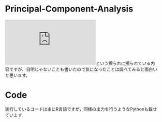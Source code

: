 # Principal-Component-Analysis
![PCA with Rの入門](https://github.com/ShoShohh/Principal-Component-Analysis/blob/main/Principal%20Component%20Analysis%20with%20R.pdf)という擦られに擦られている内容ですが、自明じゃないことも書いたので気になったことは調べてみると面白いと思います。
# Code
実行しているコードは主にR言語ですが，同様の出力を行うようなPythonも載せています．

